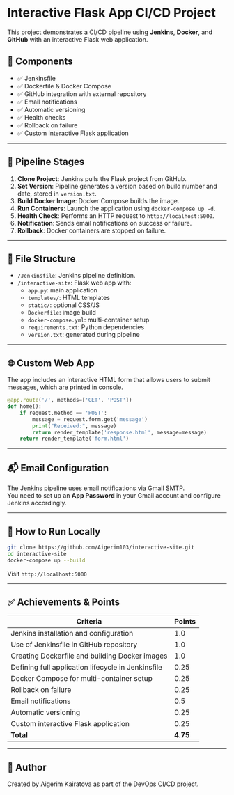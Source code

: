 
# Interactive Flask App CI/CD Project

This project demonstrates a CI/CD pipeline using **Jenkins**, **Docker**, and **GitHub** with an interactive Flask web application.

## 🔧 Components

- ✅ Jenkinsfile
- ✅ Dockerfile & Docker Compose
- ✅ GitHub integration with external repository
- ✅ Email notifications
- ✅ Automatic versioning
- ✅ Health checks
- ✅ Rollback on failure
- ✅ Custom interactive Flask application

---

## 🚀 Pipeline Stages

1. **Clone Project**: Jenkins pulls the Flask project from GitHub.
2. **Set Version**: Pipeline generates a version based on build number and date, stored in `version.txt`.
3. **Build Docker Image**: Docker Compose builds the image.
4. **Run Containers**: Launch the application using `docker-compose up -d`.
5. **Health Check**: Performs an HTTP request to `http://localhost:5000`.
6. **Notification**: Sends email notifications on success or failure.
7. **Rollback**: Docker containers are stopped on failure.

---

## 📁 File Structure

- `/Jenkinsfile`: Jenkins pipeline definition.
- `/interactive-site`: Flask web app with:
  - `app.py`: main application
  - `templates/`: HTML templates
  - `static/`: optional CSS/JS
  - `Dockerfile`: image build
  - `docker-compose.yml`: multi-container setup
  - `requirements.txt`: Python dependencies
  - `version.txt`: generated during pipeline

---

## 🌐 Custom Web App

The app includes an interactive HTML form that allows users to submit messages, which are printed in console.

```python
@app.route('/', methods=['GET', 'POST'])
def home():
    if request.method == 'POST':
        message = request.form.get('message')
        print("Received:", message)
        return render_template('response.html', message=message)
    return render_template('form.html')
```

---

## 📬 Email Configuration

The Jenkins pipeline uses email notifications via Gmail SMTP.  
You need to set up an **App Password** in your Gmail account and configure Jenkins accordingly.

---

## 📌 How to Run Locally

```bash
git clone https://github.com/Aigerim103/interactive-site.git
cd interactive-site
docker-compose up --build
```

Visit `http://localhost:5000`

---

## ✅ Achievements & Points

| Criteria                                                      | Points |
|---------------------------------------------------------------|--------|
| Jenkins installation and configuration                        | 1.0    |
| Use of Jenkinsfile in GitHub repository                       | 1.0    |
| Creating Dockerfile and building Docker images                | 1.0    |
| Defining full application lifecycle in Jenkinsfile            | 0.25   |
| Docker Compose for multi-container setup                      | 0.25   |
| Rollback on failure                                           | 0.25   |
| Email notifications                                           | 0.5    |
| Automatic versioning                                          | 0.25   |
| Custom interactive Flask application                          | 0.25   |
| **Total**                                                     | **4.75** |

---

## 📝 Author

Created by Aigerim Kairatova as part of the DevOps CI/CD project.
